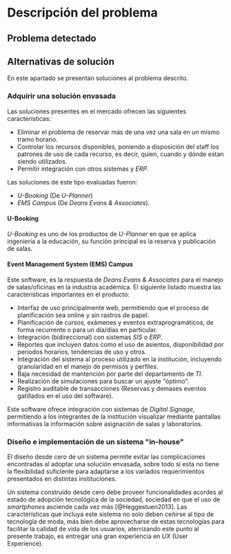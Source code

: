 # Descripción del problema

## Problema detectado

<!-- Llename! -->

<!--
La asignación de recursos debe permitir saltearse los horarios definidos en el sistema académico oficial (Dirdoc), debido a los cambios extraprogramáticos acordados entre los estudiantes y el docente. # Se permiten malas prácticas académicas (En serio??), pero asi es la realidad...
-->

## Alternativas de solución

En este apartado se presentan soluciones al problema descrito.

### Adquirir una solución envasada

Las soluciones presentes en el mercado ofrecen las siguientes características:

* Eliminar el problema de reservar más de una vez una sala en un mismo tramo horario.
* Controlar los recursos disponibles, poniendo a disposición del staff los patrones de uso de cada recurso, es decir, quien, cuando y dónde estan siendo utilizados.
* Permitir integración con otros sistemas y _ERP_.

Las soluciones de este tipo evaluadas fueron:

* _U-Booking_ (De _U-Planner_)
* _EMS Campus_ (De _Deans Evans & Associates_).

#### U-Booking

_U-Booking_ es uno de los productos de _U-Planner_ en que se aplica ingeniería a la educación, su función principal es la reserva y publicación de salas.


#### Event Management System (EMS) Campus

Este software, es la respuesta de _Deans Evans & Associates_ para el manejo de salas/oficinas en la industria académica. El siguiente listado muestra las características importantes en el producto:

* Interfaz de uso principalmente web, permitiendo que el proceso de planificación sea online y sin rastros de papel.
* Planificación de cursos, exámenes y eventos extraprogramáticos, de forma recurrente o para un día/días en particular.
* Integración (bidireccional) con sistemas _SIS_ o _ERP_.
* Reportes que incluyen datos como el uso de asientos, disponibilidad por periodos horarios, tendencias de uso y otros.
* Integración del sistema al proceso utilizado en la institución, incluyendo granularidad en el manejo de permisos y perfiles.
* Baja necesidad de mantención por parte del departamento de _TI_.
* Realización de simulaciones para buscar un ajuste "óptimo".
* Registro auditable de transacciones (Reservas y demases eventos gatillados en el uso del software).

Este software ofrece integración con sistemas de _Digital Signage_, permitiendo a los integrantes de la institución visualizar mediante pantallas informativas la información sobre asignación de salas y laboratorios.

### Diseño e implementación de un sistema "in-house"

El diseño desde cero de un sistema permite evitar las complicaciones encontradas al adoptar una solución envasada, sobre todo si esta no tiene la flexibilidad suficiente para adaptarse a los variados requerimientos presentados en distintas instituciones.

Un sistema construido desde cero debe proveer funcionalidades acordes al estado de adopción tecnológica de la sociedad, sociedad en que el uso de _smartphones_ asciende cada vez más [@Heggestuen2013]. Las características que incluya este sistema no solo deben ceñirse al tipo de tecnología de moda, más bien debe aprovecharse de estas tecnologías para facilitar la calidad de vida de los usuarios, aterrizando este punto al presente trabajo, es entregar una gran experiencia en _UX_ (User Experience).
